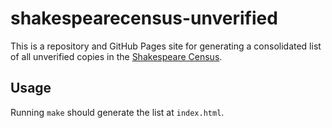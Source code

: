 # shakespearecensus-unverified

This is a repository and GitHub Pages site for generating a consolidated list of all unverified copies in the [Shakespeare Census](https://shakespearecensus.org/).

## Usage

Running `make` should generate the list at `index.html`.
